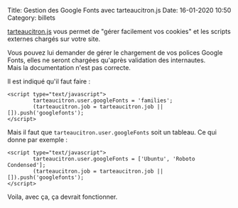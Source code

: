 Title: Gestion des Google Fonts avec tarteaucitron.js
Date: 16-01-2020 10:50
Category: billets

[tarteaucitron.js](https://opt-out.ferank.eu/fr/) vous permet de "gérer facilement vos cookies" et les scripts externes chargés sur votre site.

Vous pouvez lui demander de gérer le chargement de vos polices Google Fonts, elles ne seront chargées qu'après validation des internautes.  
Mais la documentation n'est pas correcte.

Il est indiqué qu'il faut faire :

```
<script type="text/javascript">
        tarteaucitron.user.googleFonts = 'families';
        (tarteaucitron.job = tarteaucitron.job || []).push('googlefonts');
</script>
```

Mais il faut que `tarteaucitron.user.googleFonts` soit un tableau. Ce qui donne par exemple :

```
<script type="text/javascript">
        tarteaucitron.user.googleFonts = ['Ubuntu', 'Roboto Condensed'];
        (tarteaucitron.job = tarteaucitron.job || []).push('googlefonts');
</script>
```

Voila, avec ça, ça devrait fonctionner.
